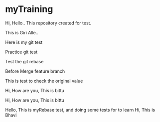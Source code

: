 # myTraining

Hi, Hello.. This repository created for test.

This is Giri Alle..

Here is my git test

Practice git test

Test the git rebase

Before Merge feature branch

This is test to check the original value

Hi, How are you, This is bittu


Hi, How are you, This is bittu


Hello, This is myRebase test, and doing some tests for to learn
Hi, This is Bhavi